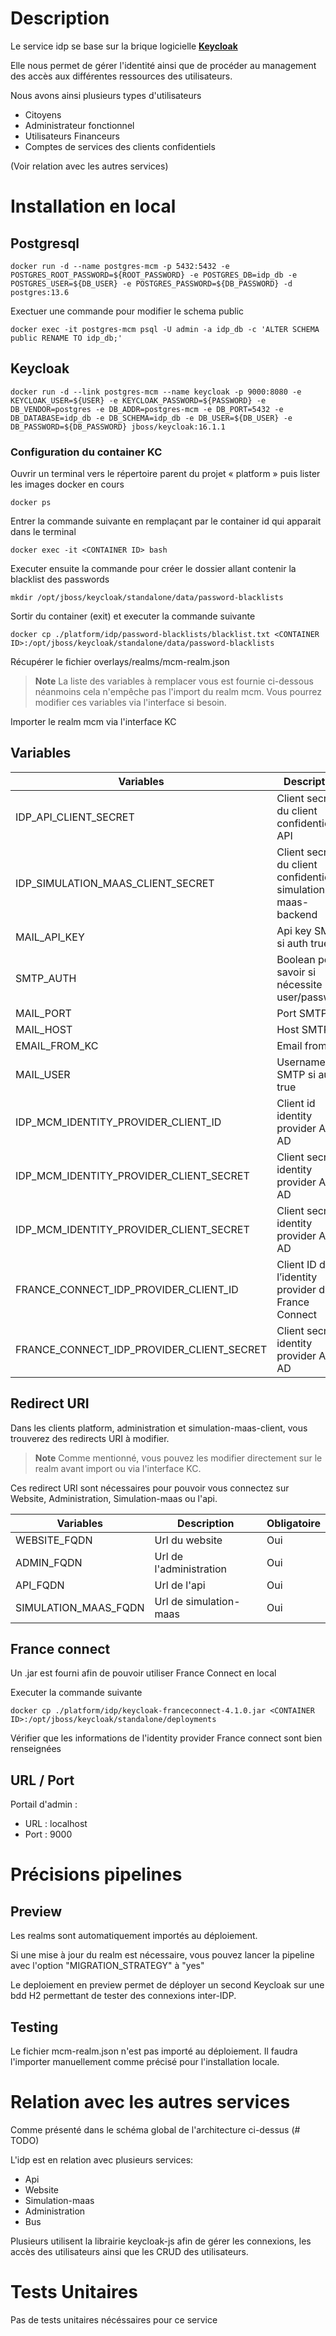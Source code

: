 # Description

Le service idp se base sur la brique logicielle **[Keycloak](https://www.keycloak.org/docs/16.1/)**

Elle nous permet de gérer l'identité ainsi que de procéder au management des accès aux différentes ressources des utilisateurs.

Nous avons ainsi plusieurs types d'utilisateurs

- Citoyens
- Administrateur fonctionnel
- Utilisateurs Financeurs
- Comptes de services des clients confidentiels

(Voir relation avec les autres services)

# Installation en local

## Postgresql

`docker run -d --name postgres-mcm -p 5432:5432 -e POSTGRES_ROOT_PASSWORD=${ROOT_PASSWORD} -e POSTGRES_DB=idp_db -e POSTGRES_USER=${DB_USER} -e POSTGRES_PASSWORD=${DB_PASSWORD} -d postgres:13.6`

Exectuer une commande pour modifier le schema public

`docker exec -it postgres-mcm psql -U admin -a idp_db -c 'ALTER SCHEMA public RENAME TO idp_db;'`

## Keycloak

`docker run -d --link postgres-mcm --name keycloak -p 9000:8080 -e KEYCLOAK_USER=${USER} -e KEYCLOAK_PASSWORD=${PASSWORD} -e DB_VENDOR=postgres -e DB_ADDR=postgres-mcm -e DB_PORT=5432 -e DB_DATABASE=idp_db -e DB_SCHEMA=idp_db -e DB_USER=${DB_USER} -e DB_PASSWORD=${DB_PASSWORD} jboss/keycloak:16.1.1`

### Configuration du container KC

Ouvrir un terminal vers le répertoire parent du projet « platform » puis lister les images docker en cours

`docker ps`

Entrer la commande suivante en remplaçant <CONTAINER ID> par le container id qui apparait dans le terminal

`docker exec -it <CONTAINER ID> bash`

Executer ensuite la commande pour créer le dossier allant contenir la blacklist des passwords

`mkdir /opt/jboss/keycloak/standalone/data/password-blacklists`

Sortir du container (exit) et executer la commande suivante

`docker cp ./platform/idp/password-blacklists/blacklist.txt <CONTAINER ID>:/opt/jboss/keycloak/standalone/data/password-blacklists`

Récupérer le fichier overlays/realms/mcm-realm.json

> **Note** La liste des variables à remplacer vous est fournie ci-dessous néanmoins cela n'empêche pas l'import du realm mcm. Vous pourrez modifier ces variables via l'interface si besoin.

Importer le realm mcm via l'interface KC

## Variables

| Variables      | Description | Obligatoire |
| ----------- | ----------- | ----------- |
| IDP_API_CLIENT_SECRET      | Client secret du client confidentiel API       | Non |
| IDP_SIMULATION_MAAS_CLIENT_SECRET      | Client secret du client confidentiel simulation-maas-backend       | Non |
| MAIL_API_KEY   | Api key SMTP si auth true        | Non
| SMTP_AUTH   |    Boolean pour savoir si nécessite un user/password     | Non
| MAIL_PORT   | Port SMTP    | Non
| MAIL_HOST   | Host SMTP    | Non
| EMAIL_FROM_KC   | Email from   | Non
| MAIL_USER   | Username SMTP si auth true   | Non
| IDP_MCM_IDENTITY_PROVIDER_CLIENT_ID      | Client id identity provider Azure AD       | Non |
| IDP_MCM_IDENTITY_PROVIDER_CLIENT_SECRET   | Client secret identity provider Azure AD        | Non |
| IDP_MCM_IDENTITY_PROVIDER_CLIENT_SECRET   | Client secret identity provider Azure AD        | Non |
| FRANCE_CONNECT_IDP_PROVIDER_CLIENT_ID   | Client ID de l’identity provider de France Connect        | Non |
| FRANCE_CONNECT_IDP_PROVIDER_CLIENT_SECRET   | Client secret identity provider Azure AD        | Non

## Redirect URI

Dans les clients platform, administration et simulation-maas-client, vous trouverez des redirects URI à modifier.

> **Note** Comme mentionné, vous pouvez les modifier directement sur le realm avant import ou via l'interface KC.

Ces redirect URI sont nécessaires pour pouvoir vous connectez sur Website, Administration, Simulation-maas ou l'api.

| Variables      | Description | Obligatoire |
| ----------- | ----------- | ----------- |
| WEBSITE_FQDN      | Url du website       | Oui |
| ADMIN_FQDN      | Url de l'administration       | Oui |
| API_FQDN   | Url de l'api        | Oui
| SIMULATION_MAAS_FQDN   | Url de simulation-maas        | Oui

## France connect

Un .jar est fourni afin de pouvoir utiliser France Connect en local

Executer la commande suivante

`docker cp ./platform/idp/keycloak-franceconnect-4.1.0.jar <CONTAINER ID>:/opt/jboss/keycloak/standalone/deployments`

Vérifier que les informations de l'identity provider France connect sont bien renseignées

## URL / Port

Portail d'admin :

- URL : localhost
- Port : 9000

# Précisions pipelines

## Preview

Les realms sont automatiquement importés au déploiement.

Si une mise à jour du realm est nécessaire, vous pouvez lancer la pipeline avec l'option "MIGRATION_STRATEGY" à "yes"

Le deploiement en preview permet de déployer un second Keycloak sur une bdd H2 permettant de tester des connexions inter-IDP.

## Testing

Le fichier mcm-realm.json n'est pas importé au déploiement. Il faudra l'importer manuellement comme précisé pour l'installation locale.

# Relation avec les autres services

Comme présenté dans le schéma global de l'architecture ci-dessus (# TODO)

L'idp est en relation avec plusieurs services:

- Api
- Website
- Simulation-maas
- Administration
- Bus

Plusieurs utilisent la librairie keycloak-js afin de gérer les connexions, les accès des utilisateurs ainsi que les CRUD des utilisateurs.

# Tests Unitaires

Pas de tests unitaires nécéssaires pour ce service
